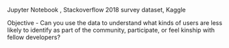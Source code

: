 Jupyter Notebook , Stackoverflow 2018 survey dataset, Kaggle

Objective -
Can you use the data to understand what kinds of users are less likely to identify as part of the community, participate, or feel kinship with fellow developers?
